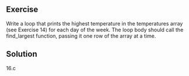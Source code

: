 ## Exercise
Write a loop that prints the highest temperature in the temperatures array (see Exercise 14) for each day of the week. The loop body should call the find_largest function, passing it one row of the array at a time.

## Solution
16.c
